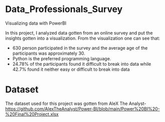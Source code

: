 # Data_Professionals_Survey
Visualizing data with PowerBI

In this project, I analyzed data gotten from an online survey and put the insights gotten into a visualization. 
From the visualization one can see that:
* 630 person participated in the survey and the average age of the participants was approximately 30.
* Python is the preferred programming language. 
* 24.78% of the participants found it difficult to break into data while 42.7% found it neither easy or difficult to break into data

# Dataset
The dataset used for this project was gotten from AleX The Analyst- https://github.com/AlexTheAnalyst/Power-BI/blob/main/Power%20BI%20-%20Final%20Project.xlsx

